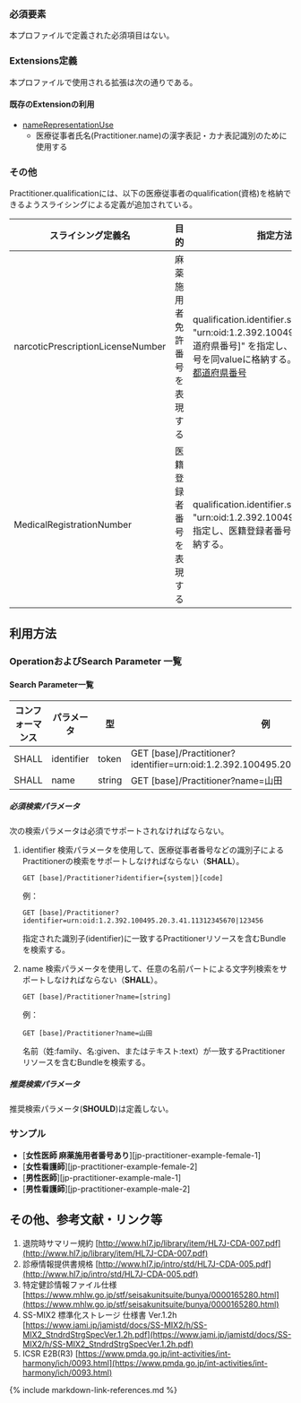 
### 必須要素

 本プロファイルで定義された必須項目はない。

### Extensions定義

 本プロファイルで使用される拡張は次の通りである。

#### 既存のExtensionの利用

- [nameRepresentationUse](https://hl7.org/fhir/R4/extension-iso21090-en-representation.html)
  - 医療従事者氏名(Practitioner.name)の漢字表記・カナ表記識別のために使用する

### その他

 Practitioner.qualificationには、以下の医療従事者のqualification(資格)を格納できるようスライシングによる定義が追加されている。

| スライシング定義名 | 目的 | 指定方法 |
| ---------------- | ---------------- | ---------------- |   
| narcoticPrescriptionLicenseNumber | 麻薬施用者免許番号を表現する | qualification.identifier.system = "urn:oid:1.2.392.100495.20.3.32.1[都道府県番号]" を指定し、麻薬取扱免許番号を同valueに格納する。<br/> [都道府県番号](https://www.mhlw.go.jp/topics/2007/07/dl/tp0727-1d.pdf)  |
| MedicalRegistrationNumber | 医籍登録者番号を表現する | qualification.identifier.system = "urn:oid:1.2.392.100495.20.3.31" を指定し、医籍登録者番号を同valueに格納する。 |

## 利用方法

### OperationおよびSearch Parameter 一覧

#### Search Parameter一覧

| コンフォーマンス | パラメータ    | 型     | 例                                                           |
| ---------------- | ------------- | ------ | ------------------------------------------------------------ |
| SHALL            | identifier    | token  | GET [base]/Practitioner?identifier=urn:oid:1.2.392.100495.20.3.41.11312345670\|789 |
| SHALL            | name          | string | GET [base]/Practitioner?name=山田                            |

##### 必須検索パラメータ

次の検索パラメータは必須でサポートされなければならない。

1. identifier 検索パラメータを使用して、医療従事者番号などの識別子によるPractitionerの検索をサポートしなければならない（**SHALL**）。

   ```
   GET [base]/Practitioner?identifier={system|}[code]
   ```

   例：

   ```
   GET [base]/Practitioner?identifier=urn:oid:1.2.392.100495.20.3.41.11312345670|123456
   ```

   指定された識別子(identifier)に一致するPractitionerリソースを含むBundleを検索する。

   

2. name 検索パラメータを使用して、任意の名前パートによる文字列検索をサポートしなければならない（**SHALL**）。

   ```
   GET [base]/Practitioner?name=[string]
   ```

   例：

   ```
   GET [base]/Practitioner?name=山田
   ```

   名前（姓:family、名:given、またはテキスト:text）が一致するPractitionerリソースを含むBundleを検索する。

##### 推奨検索パラメータ

推奨検索パラメータ(**SHOULD**)は定義しない。

### サンプル

* [**女性医師 麻薬施用者番号あり**][jp-practitioner-example-female-1]
* [**女性看護師**][jp-practitioner-example-female-2]
* [**男性医師**][jp-practitioner-example-male-1]
* [**男性看護師**][jp-practitioner-example-male-2]

## その他、参考文献・リンク等

1. 退院時サマリー規約 [http://www.hl7.jp/library/item/HL7J-CDA-007.pdf](http://www.hl7.jp/library/item/HL7J-CDA-007.pdf)
1. 診療情報提供書規格 [http://www.hl7.jp/intro/std/HL7J-CDA-005.pdf](http://www.hl7.jp/intro/std/HL7J-CDA-005.pdf)
1. 特定健診情報ファイル仕様 [https://www.mhlw.go.jp/stf/seisakunitsuite/bunya/0000165280.html](https://www.mhlw.go.jp/stf/seisakunitsuite/bunya/0000165280.html)
1. SS-MIX2 標準化ストレージ 仕様書 Ver.1.2h [https://www.jami.jp/jamistd/docs/SS-MIX2/h/SS-MIX2_StndrdStrgSpecVer.1.2h.pdf](https://www.jami.jp/jamistd/docs/SS-MIX2/h/SS-MIX2_StndrdStrgSpecVer.1.2h.pdf)
1. ICSR E2B(R3) [https://www.pmda.go.jp/int-activities/int-harmony/ich/0093.html](https://www.pmda.go.jp/int-activities/int-harmony/ich/0093.html)

{% include markdown-link-references.md %}